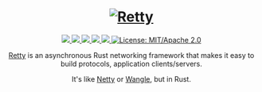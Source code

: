 <h1 align="center">
 <a href="https://retty.io"><img src="https://raw.githubusercontent.com/retty-io/retty/master/docs/retty.io.png" alt="Retty"></a>
 <br>
</h1>
<p align="center">
 <a href="https://github.com/retty-io/retty/actions"> 
  <img src="https://github.com/retty-io/retty/workflows/retty/badge.svg">
 </a> 
 <a href="https://codecov.io/gh/retty-io/retty"> 
  <img src="https://codecov.io/gh/retty-io/retty/branch/master/graph/badge.svg">
 </a>
 <a href="https://deps.rs/repo/github/retty-io/retty"> 
  <img src="https://deps.rs/repo/github/retty-io/retty/status.svg">
 </a>
 <a href="https://crates.io/crates/retty"> 
  <img src="https://img.shields.io/crates/v/retty.svg">
 </a> 
 <a href="https://docs.rs/retty"> 
  <img src="https://docs.rs/retty/badge.svg">
 </a>
 <a href="https://doc.rust-lang.org/1.6.0/complement-project-faq.html#why-dual-mitasl2-license">
  <img src="https://img.shields.io/badge/license-MIT%2FApache--2.0-blue" alt="License: MIT/Apache 2.0">
 </a>
</p>
<p align="center">
 <a href="https://retty.io">Retty</a> is an asynchronous Rust networking framework that makes it easy to build protocols, application clients/servers.
</p>
<p align="center">
It's like <a href="https://netty.io">Netty</a> or <a href="https://github.com/facebook/wangle">Wangle</a>, but in Rust.
</p>
